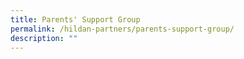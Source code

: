 ```yaml
---
title: Parents' Support Group
permalink: /hildan-partners/parents-support-group/
description: ""
---
```

